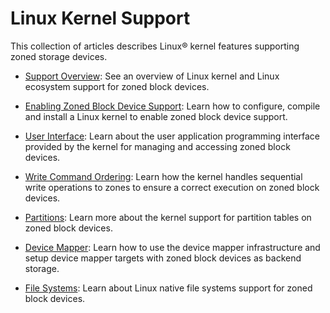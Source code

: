 # Linux Kernel Support

This collection of articles describes Linux&reg; kernel features supporting
zoned storage devices.

* [Support Overview](overview.md): See an overview of Linux kernel and Linux
  ecosystem support for zoned block devices.

* [Enabling Zoned Block Device Support](config.md): Learn how to configure,
  compile and install a Linux kernel to enable zoned block device support.

* [User Interface](zbd-api.md): Learn about the user application programming
  interface provided by the kernel for managing and accessing zoned block
  devices.

* [Write Command Ordering](sched.md): Learn how the kernel handles sequential
  write operations to zones to ensure a correct execution on zoned block
  devices.

* [Partitions](part.md): Learn more about the kernel support for partition
  tables on zoned block devices.

* [Device Mapper](dm.md): Learn how to use the device mapper infrastructure and
  setup device mapper targets with zoned block devices as backend storage.

* [File Systems](fs.md): Learn about Linux native file systems support for
  zoned block devices.
